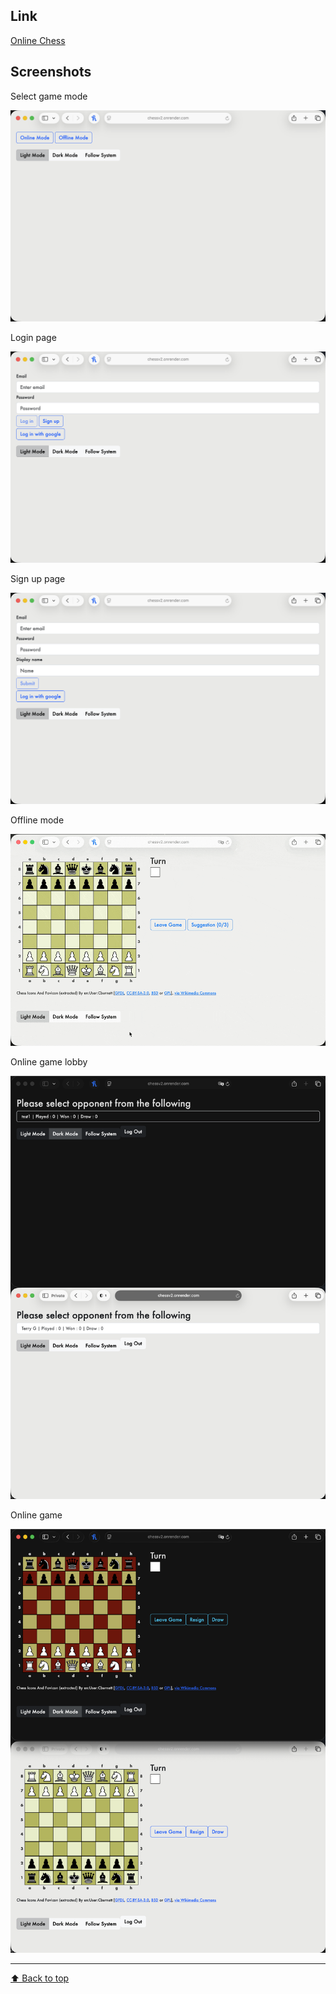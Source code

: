 ## Link

[Online Chess](https://chessv2.onrender.com)

## Screenshots

Select game mode

![Screenshot](images/mode_selection.png)

Login page

![Screenshot](images/login.png)

Sign up page

![Screenshot](images/signup.png)

Offline mode

![Screenshot](images/offline_mode_suggestion.gif)

Online game lobby

![Screenshot](images/online_mode_lobby.png)

Online game

![Screenshot](images/online_mode.png)

---

[⬆️ Back to top](#link)
